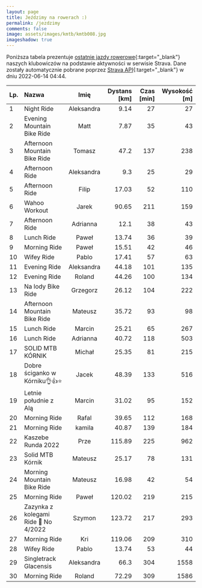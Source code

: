 ```yaml
---
layout: page
title: Jeździmy na rowerach :)
permalink: /jezdzimy
comments: false
image: assets/images/kmtb/kmtb008.jpg
imageshadow: true
---
```


Poniższa tabela prezentuje [ostatnie jazdy rowerowe](https://www.strava.com/clubs/336381){:target="_blank"} naszych klubowiczów na podstawie aktywności w serwisie Strava. Dane zostały automatycznie pobrane poprzez [Strava API](https://developers.strava.com/docs/reference/#api-Clubs-getClubActivitiesById){:target="_blank"} w dniu 2022-06-14 04:44.

Lp. | Nazwa | Imię | Dystans [km] | Czas [min] | Wysokość [m]
:--- | :--- | :---: | ---: | ---: | ---:
1|Night Ride|Aleksandra|9.14|27|27
2|Evening Mountain Bike Ride|Matt|7.87|35|43
3|Afternoon Mountain Bike Ride|Tomasz|47.2|137|238
4|Afternoon Ride|Aleksandra|9.3|25|29
5|Afternoon Ride|Filip|17.03|52|110
6|Wahoo Workout|Jarek|90.65|211|159
7|Afternoon Ride|Adrianna|12.1|38|43
8|Lunch Ride|Paweł|13.74|36|39
9|Morning Ride|Paweł|15.51|42|46
10|Wifey Ride|Pablo|17.41|57|63
11|Evening Ride|Aleksandra|44.18|101|135
12|Evening Ride|Roland|44.26|100|134
13|Na lody Bike Ride|Grzegorz|26.12|104|222
14|Afternoon Mountain Bike Ride|Mateusz|35.72|93|98
15|Lunch Ride|Marcin|25.21|65|267
16|Lunch Ride|Adrianna|40.72|118|503
17|SOLID MTB KÓRNIK |Michał|25.35|81|215
18|Dobre ściganko w Kórniku👌👍⭐️|Jacek|48.39|133|516
19|Letnie południe z Alą|Marcin|31.02|95|152
20|Morning Ride|Rafal|39.65|112|168
21|Morning Ride|kamila|40.87|139|184
22|Kaszebe Runda 2022|Prze|115.89|225|962
23|Solid MTB Kórnik|Mateusz|25.17|78|131
24|Morning Mountain Bike Ride|Mateusz|16.98|42|54
25|Morning Ride |Paweł|120.02|219|215
26|Zazynka z kolegami Ride 💯 No 4/2022|Szymon|123.72|217|293
27|Morning Ride|Kri|119.06|209|310
28|Wifey Ride|Pablo|13.74|53|44
29|Singletrack Glacensis |Aleksandra|66.3|304|1558
30|Morning Ride|Roland|72.29|309|1586
